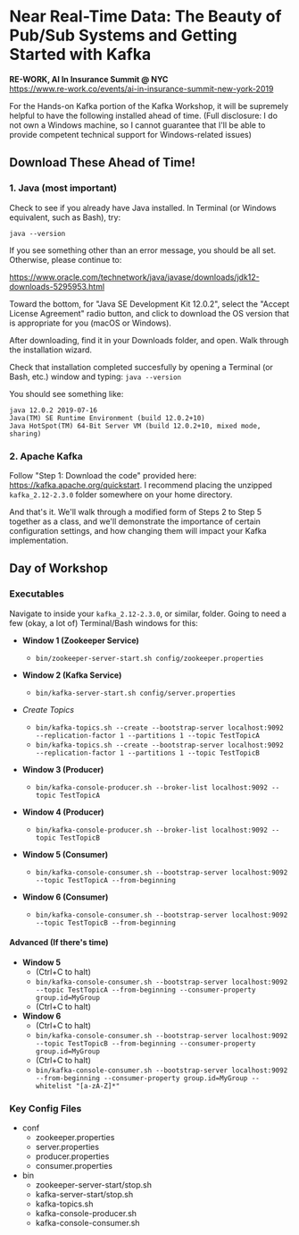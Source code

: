 # Near Real-Time Data: The Beauty of Pub/Sub Systems and Getting Started with Kafka
**RE-WORK, AI In Insurance Summit @ NYC** </br>
https://www.re-work.co/events/ai-in-insurance-summit-new-york-2019

For the Hands-on Kafka portion of the Kafka Workshop, it will be supremely helpful to have the following installed ahead of time. (Full disclosure: I do not own a Windows machine, so I cannot guarantee that I'll be able to provide competent technical support for Windows-related issues)

## Download These Ahead of Time!
### 1. Java (most important)

Check to see if you already have Java installed. In Terminal (or Windows equivalent, such as Bash), try:

`java --version`

If you see something other than an error message, you should be all set.
Otherwise, please continue to:

https://www.oracle.com/technetwork/java/javase/downloads/jdk12-downloads-5295953.html

Toward the bottom, for "Java SE Development Kit 12.0.2", select the "Accept License Agreement" radio button, and click to download the OS version that is appropriate for you (macOS or Windows).

After downloading, find it in your Downloads folder, and open. Walk through the installation wizard.

Check that installation completed succesfully by opening a Terminal (or Bash, etc.) window and typing:
`java --version`

You should see something like:
```
java 12.0.2 2019-07-16
Java(TM) SE Runtime Environment (build 12.0.2+10)
Java HotSpot(TM) 64-Bit Server VM (build 12.0.2+10, mixed mode, sharing)
```

### 2. Apache Kafka

Follow "Step 1: Download the code" provided here: https://kafka.apache.org/quickstart.
I recommend placing the unzipped `kafka_2.12-2.3.0` folder somewhere on your home directory.

And that's it. We'll walk through a modified form of Steps 2 to Step 5 together as a class, and we'll demonstrate the importance of certain configuration settings, and how changing them will impact your Kafka implementation.

## Day of Workshop

### Executables

Navigate to inside your `kafka_2.12-2.3.0`, or similar, folder. Going to need a few (okay, a lot of) Terminal/Bash windows for this:

- **Window 1 (Zookeeper Service)**
  - `bin/zookeeper-server-start.sh config/zookeeper.properties`
- **Window 2 (Kafka Service)**
  - `bin/kafka-server-start.sh config/server.properties`


- *Create Topics*
  - `bin/kafka-topics.sh --create --bootstrap-server localhost:9092 --replication-factor 1 --partitions 1 --topic TestTopicA`
  - `bin/kafka-topics.sh --create --bootstrap-server localhost:9092 --replication-factor 1 --partitions 1 --topic TestTopicB`


- **Window 3 (Producer)**
  - `bin/kafka-console-producer.sh --broker-list localhost:9092 --topic TestTopicA`
- **Window 4 (Producer)**
  - `bin/kafka-console-producer.sh --broker-list localhost:9092 --topic TestTopicB`


- **Window 5 (Consumer)**
  - `bin/kafka-console-consumer.sh --bootstrap-server localhost:9092 --topic TestTopicA --from-beginning`
- **Window 6 (Consumer)**
  - `bin/kafka-console-consumer.sh --bootstrap-server localhost:9092 --topic TestTopicB --from-beginning`

#### Advanced (If there's time)
- **Window 5**
  - (Ctrl+C to halt)
  - `bin/kafka-console-consumer.sh --bootstrap-server localhost:9092 --topic TestTopicA --from-beginning --consumer-property group.id=MyGroup`
  - (Ctrl+C to halt)
- **Window 6**
  - (Ctrl+C to halt)
  - `bin/kafka-console-consumer.sh --bootstrap-server localhost:9092 --topic TestTopicB --from-beginning --consumer-property group.id=MyGroup`
  - (Ctrl+C to halt)
  - `bin/kafka-console-consumer.sh --bootstrap-server localhost:9092  --from-beginning --consumer-property group.id=MyGroup --whitelist "[a-zA-Z]*"`

### Key Config Files

- conf
  - zookeeper.properties
  - server.properties
  - producer.properties
  - consumer.properties
- bin
  - zookeeper-server-start/stop.sh
  - kafka-server-start/stop.sh
  - kafka-topics.sh
  - kafka-console-producer.sh
  - kafka-console-consumer.sh
